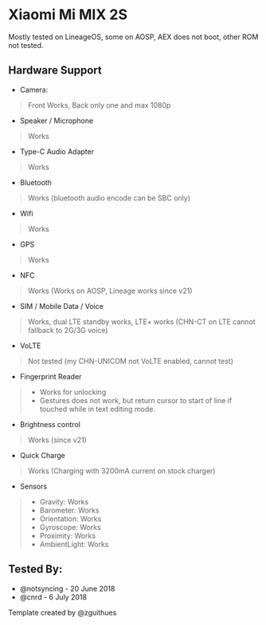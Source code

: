 # Xiaomi Mi MIX 2S

Mostly tested on LineageOS, some on AOSP, AEX does not boot, other ROM not tested.

## Hardware Support

* Camera:
> Front Works, Back only one and max 1080p

* Speaker / Microphone
> Works

* Type-C Audio Adapter
> Works

* Bluetooth
> Works (bluetooth audio encode can be SBC only)

* Wifi
> Works

* GPS
> Works

* NFC
> Works (Works on AOSP, Lineage works since v21)

* SIM / Mobile Data / Voice
> Works, dual LTE standby works, LTE+ works (CHN-CT on LTE cannot fallback to 2G/3G voice)

* VoLTE
> Not tested (my CHN-UNICOM not VoLTE enabled, cannot test)

* Fingerprint Reader
> - Works for unlocking
> - Gestures does not work, but return cursor to start of line if touched while in text editing mode.

* Brightness control
> Works (since v21)

* Quick Charge
> Works (Charging with 3200mA current on stock charger)

* Sensors
> - Gravity: Works
> - Barometer: Works
> - Orientation: Works
> - Gyroscope: Works
> - Proximity: Works
> - AmbientLight: Works

## Tested By:
* @notsyncing - 20 June 2018
* @cnrd - 6 July 2018

Template created by @zguithues


